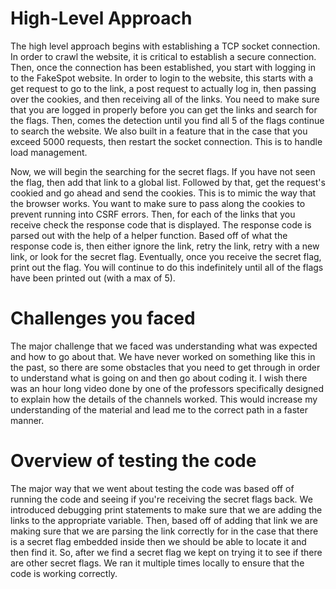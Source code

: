 # High-Level Approach
The high level approach begins with establishing a TCP socket connection. In order to crawl the website, it is critical to establish a secure connection. Then, once the connection has been established, you start with logging in to the FakeSpot website. In order to login to the website, this starts with a get request to go to the link, a post request to actually log in, then passing over the cookies, and then receiving all of the links. You need to make sure that you are logged in properly before you can get the links and search for the flags. Then, comes the detection until you find all 5 of the flags continue to search the website. We also built in a feature that in the case that you exceed 5000 requests, then restart the socket connection. This is to handle load management. 

Now, we will begin the searching for the secret flags. If you have not seen the flag, then add that link to a global list. Followed by that, get the request's cookied and go ahead and send the cookies. This is to mimic the way that the browser works. You want to make sure to pass along the cookies to prevent running into CSRF errors. Then, for each of the links that you receive check the response code that is displayed. The response code is parsed out with the help of a helper function. Based off of what the response code is, then either ignore the link, retry the link, retry with a new link, or look for the secret flag. Eventually, once you receive the secret flag, print out the flag. You will continue to do this indefinitely until all of the flags have been printed out (with a max of 5).

# Challenges you faced
The major challenge that we faced was understanding what was expected and how to go about that. We have never worked on something like this in the past, so there are some obstacles that you need to get through in order to understand what is going on and then go about coding it. I wish there was an hour long video done by one of the professors specifically designed to explain how the details of the channels worked. This would increase my understanding of the material and lead me to the correct path in a faster manner.

# Overview of testing the code
The major way that we went about testing the code was based off of running the code and seeing if you're receiving the secret flags back. We introduced debugging print statements to make sure that we are adding the links to the appropriate variable. Then, based off of adding that link we are making sure that we are parsing the link correctly for in the case that there is a secret flag embedded inside then we should be able to locate it and then find it. So, after we find a secret flag we kept on trying it to see if there are other secret flags. We ran it multiple times locally to ensure that the code is working correctly.